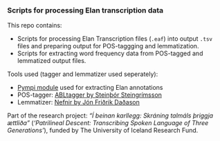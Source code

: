 ### Scripts for processing Elan transcription data

This repo contains:

* Scripts for processing Elan Transcription files (`.eaf`) into output `.tsv` files and preparing output for POS-taggging and lemmatization.
* Scripts for extracting word frequency data from POS-tagged and lemmatized output files.

Tools used (tagger and lemmatizer used seperately):
* [Pympi module](https://github.com/dopefishh/pympi) used for extracting Elan annotations
* POS-tagger: [ABLtagger by Steinþór Steingrímsson](https://github.com/steinst/ABLTagger)
* Lemmatizer: [Nefnir by Jón Friðrik Daðason](https://github.com/jonfd/nefnir)


Part of the research project: _“Í beinan karllegg: Skráning talmáls þriggja ættliða”_ (_‘Patrilineal Descent: Transcribing Spoken Language of Three Generations’_),
funded by The University of Iceland Research Fund.
